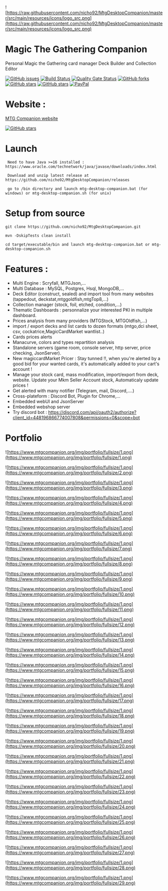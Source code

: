 ![https://raw.githubusercontent.com/nicho92/MtgDesktopCompanion/master/src/main/resources/icons/logo_src.png](https://raw.githubusercontent.com/nicho92/MtgDesktopCompanion/master/src/main/resources/icons/logo_src.png)

# Magic The Gathering Companion
Personal Magic the Gathering card manager Deck Builder and Collection Editor

[![GitHub issues](https://img.shields.io/github/issues/nicho92/MtgDesktopCompanion.svg)](https://github.com/nicho92/MtgDesktopCompanion/issues)
[![Build Status](https://api.travis-ci.com/nicho92/MtgDesktopCompanion.svg?branch=master)](https://api.travis-ci.com/nicho92/MtgDesktopCompanion.svg?branch=master)
[![Quality Gate Status](https://sonarcloud.io/api/project_badges/measure?project=org.magic%3Amagic-api&metric=alert_status)](https://sonarcloud.io/dashboard?id=org.magic%3Amagic-api)
[![GitHub forks](https://img.shields.io/github/forks/nicho92/MtgDesktopCompanion.svg)](https://github.com/nicho92/MtgDesktopCompanion/network)
[![GitHub stars](https://img.shields.io/github/stars/nicho92/MtgDesktopCompanion.svg)](https://github.com/nicho92/MtgDesktopCompanion/stargazers)
[![GitHub stars](https://img.shields.io/twitter/url/https/shields.io.svg?style=social)](https://twitter.com/mtgdesktopcomp1)
[![PayPal](https://img.shields.io/static/v1.svg?label=PayPal&message=Support%20MTGCompanion&color=Blue&logo=paypal)](https://www.paypal.me/nicolaspihen)


# Website : 
[MTG Companion website](https://www.MtgCompanion.org/)

[![GitHub stars](https://img.shields.io/badge/download-2.27-green.svg)](https://github.com/nicho92/MtgDesktopCompanion/releases/)

# Launch
```
 Need to have Java >=16 installed : https://www.oracle.com/technetwork/java/javase/downloads/index.html

 Download and unzip latest release at https://github.com/nicho92/MtgDesktopCompanion/releases

 go to /bin directory and launch mtg-desktop-companion.bat (for windows) or mtg-desktop-companion.sh (for unix)
```

# Setup from source
```
git clone https://github.com/nicho92/MtgDesktopCompanion.git

mvn -DskipTests clean install

cd target/executable/bin and launch mtg-desktop-companion.bat or mtg-desktop-companion.sh

```

# Features :

- Multi Engine : Scryfall, MTGJson,...
- Multi Database : MySQL, Postgres, Hsql, MongoDB,...
- Deck Editor (construct, sealed) and import tool from many websites (tappedout, deckstat,mtggoldfish,mtgTop8,...)
- Collection manager (stock, foil, etched, condition,...) 
- Thematic Dashboards : personnalize your interested PKI in multiple dashboard.
- Prices analysis from many providers  (MTGStock, MTGOldfish,...)
- import / export decks and list cards to dozen formats (mtgo,dci sheet, csv, cockatrice,MagicCardMarket wantlist..) 
- Cards prices alerts
- Manacurve, colors and types repartition analysis
- Standalone servers (game room, console server, http server, price checking, JsonServer).
- New magiccardMarket Pricer : Stay tunned !!,  when you're alerted by a good bid for your wanted cards, it's automatically added to your cart's account ! 
- Manage your stock card, mass modification, import/export from deck, website. Update your Mkm Seller Account stock, Automaticaly update prices !
- Get alerted with many notifier (Telegram, mail, Discord,....) 
- Cross-plateform : Discord Bot, Plugin for Chrome,...
- Embedded webUI and JsonServer
- Embedded webshop server
- Try discord bot : https://discord.com/api/oauth2/authorize?client_id=448196866774007808&permissions=0&scope=bot


# Portfolio

![https://www.mtgcompanion.org/img/portfolio/fullsize/1.png](https://www.mtgcompanion.org/img/portfolio/fullsize/1.png)

![https://www.mtgcompanion.org/img/portfolio/fullsize/1.png](https://www.mtgcompanion.org/img/portfolio/fullsize/2.png)

![https://www.mtgcompanion.org/img/portfolio/fullsize/1.png](https://www.mtgcompanion.org/img/portfolio/fullsize/3.png)

![https://www.mtgcompanion.org/img/portfolio/fullsize/1.png](https://www.mtgcompanion.org/img/portfolio/fullsize/4.png)

![https://www.mtgcompanion.org/img/portfolio/fullsize/1.png](https://www.mtgcompanion.org/img/portfolio/fullsize/5.png)

![https://www.mtgcompanion.org/img/portfolio/fullsize/1.png](https://www.mtgcompanion.org/img/portfolio/fullsize/6.png)

![https://www.mtgcompanion.org/img/portfolio/fullsize/1.png](https://www.mtgcompanion.org/img/portfolio/fullsize/7.png)

![https://www.mtgcompanion.org/img/portfolio/fullsize/1.png](https://www.mtgcompanion.org/img/portfolio/fullsize/8.png)

![https://www.mtgcompanion.org/img/portfolio/fullsize/1.png](https://www.mtgcompanion.org/img/portfolio/fullsize/9.png)

![https://www.mtgcompanion.org/img/portfolio/fullsize/1.png](https://www.mtgcompanion.org/img/portfolio/fullsize/10.png)

![https://www.mtgcompanion.org/img/portfolio/fullsize/1.png](https://www.mtgcompanion.org/img/portfolio/fullsize/11.png)

![https://www.mtgcompanion.org/img/portfolio/fullsize/1.png](https://www.mtgcompanion.org/img/portfolio/fullsize/12.png)

![https://www.mtgcompanion.org/img/portfolio/fullsize/1.png](https://www.mtgcompanion.org/img/portfolio/fullsize/13.png)

![https://www.mtgcompanion.org/img/portfolio/fullsize/1.png](https://www.mtgcompanion.org/img/portfolio/fullsize/14.png)

![https://www.mtgcompanion.org/img/portfolio/fullsize/1.png](https://www.mtgcompanion.org/img/portfolio/fullsize/15.png)

![https://www.mtgcompanion.org/img/portfolio/fullsize/1.png](https://www.mtgcompanion.org/img/portfolio/fullsize/16.png)

![https://www.mtgcompanion.org/img/portfolio/fullsize/1.png](https://www.mtgcompanion.org/img/portfolio/fullsize/17.png)

![https://www.mtgcompanion.org/img/portfolio/fullsize/1.png](https://www.mtgcompanion.org/img/portfolio/fullsize/18.png)

![https://www.mtgcompanion.org/img/portfolio/fullsize/1.png](https://www.mtgcompanion.org/img/portfolio/fullsize/19.png)

![https://www.mtgcompanion.org/img/portfolio/fullsize/1.png](https://www.mtgcompanion.org/img/portfolio/fullsize/20.png)

![https://www.mtgcompanion.org/img/portfolio/fullsize/1.png](https://www.mtgcompanion.org/img/portfolio/fullsize/21.png)

![https://www.mtgcompanion.org/img/portfolio/fullsize/1.png](https://www.mtgcompanion.org/img/portfolio/fullsize/22.png)

![https://www.mtgcompanion.org/img/portfolio/fullsize/1.png](https://www.mtgcompanion.org/img/portfolio/fullsize/23.png)

![https://www.mtgcompanion.org/img/portfolio/fullsize/1.png](https://www.mtgcompanion.org/img/portfolio/fullsize/24.png)

![https://www.mtgcompanion.org/img/portfolio/fullsize/1.png](https://www.mtgcompanion.org/img/portfolio/fullsize/25.png)

![https://www.mtgcompanion.org/img/portfolio/fullsize/1.png](https://www.mtgcompanion.org/img/portfolio/fullsize/26.png)

![https://www.mtgcompanion.org/img/portfolio/fullsize/1.png](https://www.mtgcompanion.org/img/portfolio/fullsize/27.png)

![https://www.mtgcompanion.org/img/portfolio/fullsize/1.png](https://www.mtgcompanion.org/img/portfolio/fullsize/28.png)

![https://www.mtgcompanion.org/img/portfolio/fullsize/1.png](https://www.mtgcompanion.org/img/portfolio/fullsize/29.png)


